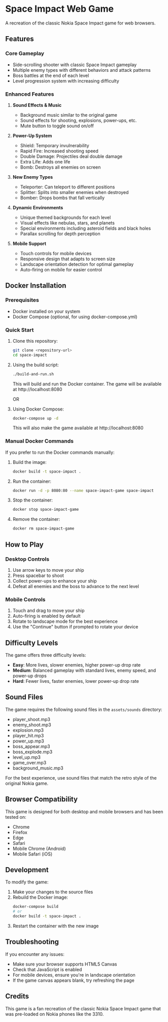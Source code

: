 # Space Impact Web Game

A recreation of the classic Nokia Space Impact game for web browsers.

## Features

### Core Gameplay
- Side-scrolling shooter with classic Space Impact gameplay
- Multiple enemy types with different behaviors and attack patterns
- Boss battles at the end of each level
- Level progression system with increasing difficulty

### Enhanced Features
1. **Sound Effects & Music**
   - Background music similar to the original game
   - Sound effects for shooting, explosions, power-ups, etc.
   - Mute button to toggle sound on/off

2. **Power-Up System**
   - Shield: Temporary invulnerability
   - Rapid Fire: Increased shooting speed
   - Double Damage: Projectiles deal double damage
   - Extra Life: Adds one life
   - Bomb: Destroys all enemies on screen

3. **New Enemy Types**
   - Teleporter: Can teleport to different positions
   - Splitter: Splits into smaller enemies when destroyed
   - Bomber: Drops bombs that fall vertically

4. **Dynamic Environments**
   - Unique themed backgrounds for each level
   - Visual effects like nebulas, stars, and planets
   - Special environments including asteroid fields and black holes
   - Parallax scrolling for depth perception

5. **Mobile Support**
   - Touch controls for mobile devices
   - Responsive design that adapts to screen size
   - Landscape orientation detection for optimal gameplay
   - Auto-firing on mobile for easier control

## Docker Installation

### Prerequisites
- Docker installed on your system
- Docker Compose (optional, for using docker-compose.yml)

### Quick Start
1. Clone this repository:
   ```bash
   git clone <repository-url>
   cd space-impact
   ```

2. Using the build script:
   ```bash
   ./build-and-run.sh
   ```
   This will build and run the Docker container. The game will be available at http://localhost:8080

   OR

3. Using Docker Compose:
   ```bash
   docker-compose up -d
   ```
   This will also make the game available at http://localhost:8080

### Manual Docker Commands
If you prefer to run the Docker commands manually:

1. Build the image:
   ```bash
   docker build -t space-impact .
   ```

2. Run the container:
   ```bash
   docker run -d -p 8080:80 --name space-impact-game space-impact
   ```

3. Stop the container:
   ```bash
   docker stop space-impact-game
   ```

4. Remove the container:
   ```bash
   docker rm space-impact-game
   ```

## How to Play

### Desktop Controls
1. Use arrow keys to move your ship
2. Press spacebar to shoot
3. Collect power-ups to enhance your ship
4. Defeat all enemies and the boss to advance to the next level

### Mobile Controls
1. Touch and drag to move your ship
2. Auto-firing is enabled by default
3. Rotate to landscape mode for the best experience
4. Use the "Continue" button if prompted to rotate your device

## Difficulty Levels

The game offers three difficulty levels:
- **Easy**: More lives, slower enemies, higher power-up drop rate
- **Medium**: Balanced gameplay with standard lives, enemy speed, and power-up drops
- **Hard**: Fewer lives, faster enemies, lower power-up drop rate

## Sound Files

The game requires the following sound files in the `assets/sounds` directory:
- player_shoot.mp3
- enemy_shoot.mp3
- explosion.mp3
- player_hit.mp3
- power_up.mp3
- boss_appear.mp3
- boss_explode.mp3
- level_up.mp3
- game_over.mp3
- background_music.mp3

For the best experience, use sound files that match the retro style of the original Nokia game.

## Browser Compatibility

This game is designed for both desktop and mobile browsers and has been tested on:
- Chrome
- Firefox
- Edge
- Safari
- Mobile Chrome (Android)
- Mobile Safari (iOS)

## Development

To modify the game:
1. Make your changes to the source files
2. Rebuild the Docker image:
   ```bash
   docker-compose build
   # or
   docker build -t space-impact .
   ```
3. Restart the container with the new image

## Troubleshooting

If you encounter any issues:
- Make sure your browser supports HTML5 Canvas
- Check that JavaScript is enabled
- For mobile devices, ensure you're in landscape orientation
- If the game canvas appears blank, try refreshing the page

## Credits

This game is a fan recreation of the classic Nokia Space Impact game that was pre-loaded on Nokia phones like the 3310.
